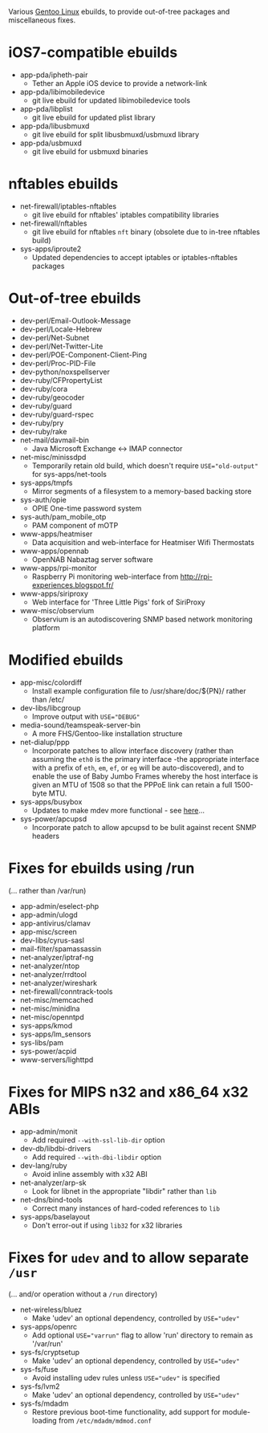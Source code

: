
Various [Gentoo Linux](http://www.gentoo.org/) ebuilds, to provide out-of-tree packages and miscellaneous fixes.

# iOS7-compatible ebuilds

* app-pda/ipheth-pair
    * Tether an Apple iOS device to provide a network-link
* app-pda/libimobiledevice
    * git live ebuild for updated libimobiledevice tools
* app-pda/libplist
    * git live ebuild for updated plist library
* app-pda/libusbmuxd
    * git live ebuild for split libusbmuxd/usbmuxd library
* app-pda/usbmuxd
    * git live ebuild for usbmuxd binaries

# nftables ebuilds

* net-firewall/iptables-nftables
    * git live ebuild for nftables' iptables compatibility libraries
* net-firewall/nftables
    * git live ebuild for nftables `nft` binary (obsolete due to in-tree nftables build)
* sys-apps/iproute2
    * Updated dependencies to accept iptables or iptables-nftables packages

# Out-of-tree ebuilds

* dev-perl/Email-Outlook-Message
* dev-perl/Locale-Hebrew
* dev-perl/Net-Subnet
* dev-perl/Net-Twitter-Lite
* dev-perl/POE-Component-Client-Ping
* dev-perl/Proc-PID-File
* dev-python/noxspellserver
* dev-ruby/CFPropertyList
* dev-ruby/cora
* dev-ruby/geocoder
* dev-ruby/guard
* dev-ruby/guard-rspec
* dev-ruby/pry
* dev-ruby/rake
* net-mail/davmail-bin
    * Java Microsoft Exchange <-> IMAP connector
* net-misc/minissdpd
    * Temporarily retain old build, which doesn't require `USE="old-output"` for sys-apps/net-tools
* sys-apps/tmpfs
    * Mirror segments of a filesystem to a memory-based backing store
* sys-auth/opie
    * OPIE One-time password system
* sys-auth/pam_mobile_otp
    * PAM component of mOTP
* www-apps/heatmiser
    * Data acquisition and web-interface for Heatmiser Wifi Thermostats
* www-apps/opennab
    * OpenNAB Nabaztag server software
* www-apps/rpi-monitor
    * Raspberry Pi monitoring web-interface from http://rpi-experiences.blogspot.fr/
* www-apps/siriproxy
    * Web interface for 'Three Little Pigs' fork of SiriProxy
* www-misc/observium
    * Observium is an autodiscovering SNMP based network monitoring platform

# Modified ebuilds

* app-misc/colordiff
    * Install example configuration file to /usr/share/doc/${PN}/ rather than /etc/
* dev-libs/libcgroup
    * Improve output with `USE="DEBUG"`
* media-sound/teamspeak-server-bin
    * A more FHS/Gentoo-like installation structure
* net-dialup/ppp
    * Incorporate patches to allow interface discovery (rather than assuming the `eth0` is the primary interface -the appropriate interface with a prefix of `eth`, `em`, `ef`, or `eg` will be auto-discovered), and to enable the use of Baby Jumbo Frames whereby the host interface is given an MTU of 1508 so that the PPPoE link can retain a full 1500-byte MTU.
* sys-apps/busybox
    * Updates to make mdev more functional - see [here](http://blog.stuart.shelton.me/archives/891)...
* sys-power/apcupsd
    * Incorporate patch to allow apcupsd to be bulit against recent SNMP headers

# Fixes for ebuilds using /run
(... rather than /var/run)

* app-admin/eselect-php
* app-admin/ulogd
* app-antivirus/clamav
* app-misc/screen
* dev-libs/cyrus-sasl
* mail-filter/spamassassin
* net-analyzer/iptraf-ng
* net-analyzer/ntop
* net-analyzer/rrdtool
* net-analyzer/wireshark
* net-firewall/conntrack-tools
* net-misc/memcached
* net-misc/minidlna
* net-misc/openntpd
* sys-apps/kmod
* sys-apps/lm_sensors
* sys-libs/pam
* sys-power/acpid
* www-servers/lighttpd

# Fixes for MIPS n32 and x86_64 x32 ABIs

* app-admin/monit
    * Add required `--with-ssl-lib-dir` option
* dev-db/libdbi-drivers
    * Add required `--with-dbi-libdir` option
* dev-lang/ruby
    * Avoid inline assembly with x32 ABI
* net-analyzer/arp-sk
    * Look for libnet in the appropriate "libdir" rather than `lib`
* net-dns/bind-tools
    * Correct many instances of hard-coded references to `lib`
* sys-apps/baselayout
    * Don't error-out if using `lib32` for x32 libraries

# Fixes for `udev` and to allow separate `/usr`
(... and/or operation without a `/run` directory)

* net-wireless/bluez
    * Make 'udev' an optional dependency, controlled by `USE="udev"`
* sys-apps/openrc
    * Add optional `USE="varrun"` flag to allow 'run' directory to remain as '/var/run'
* sys-fs/cryptsetup
    * Make 'udev' an optional dependency, controlled by `USE="udev"`
* sys-fs/fuse
    * Avoid installing udev rules unless `USE="udev"` is specified
* sys-fs/lvm2
    * Make 'udev' an optional dependency, controlled by `USE="udev"`
* sys-fs/mdadm
    * Restore previous boot-time functionality, add support for module-loading from `/etc/mdadm/mdmod.conf`

